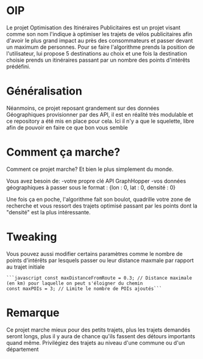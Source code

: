 # OIP
Le projet Optimisation des Itinéraires Publicitaires est un projet visant comme son nom l'indique à optimiser les trajets de vélos publicitaires afin d'avoir le plus grand impact au près des consommateurs et passer devant un maximum de personnes.
Pour se faire l'algorithme prends la position de l'utilisateur, lui propose 5 destinations au choix et une fois la destination choisie prends un itinéraires passant par un nombre des points d'intérêts prédéfini. 

# Généralisation
Néanmoins, ce projet reposant grandement sur des données Géographiques provisionner par des API, il est en réalité très modulable et ce repository a été mis en place pour cela. Ici il n'y a que le squelette, libre afin de pouvoir en faire ce que bon vous semble

# Comment ça marche?

Comment ce projet marche? Et bien le plus simplement du monde.

Vous avez besoin de:
    -votre propre clé API GraphHopper
    -vos données géographiques à passer sous le format : {lon : 0, lat : 0, densité : 0}

Une fois ça en poche, l'algorithme fait son boulot, quadrille votre zone de recherche et vous ressort des trajets optimisé passant par les points dont la "densité" est la plus intéressante.

# Tweaking
Vous pouvez aussi modifier certains paramètres comme le nombre de points d'intérêts par lesquels passer ou leur distance maxmale par rapport au trajet initiale

<pre><code>```javascript const maxDistanceFromRoute = 0.3; // Distance maximale (en km) pour laquelle on peut s'éloigner du chemin
const maxPOIs = 3; // Limite le nombre de POIs ajoutés```</code></pre>

# Remarque
Ce projet marche mieux pour des petits trajets, plus les trajets demandés seront longs, plus il y aura de chance qu'ils fassent des détours importants quand même. Privilégiez des trajets au niveau d'une commune ou d'un département